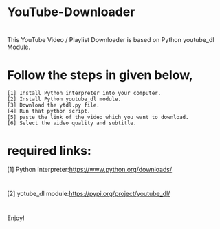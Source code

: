 # YouTube-Downloader
# 
 This YouTube Video / Playlist Downloader is based on Python youtube_dl Module.
# Follow the steps in given below,
    [1] Install Python interpreter into your computer.
    [2] Install Python youtube_dl module.
    [3] Download the ytdl.py file.
    [4] Run that python script.
    [5] paste the link of the video which you want to download.
    [6] Select the video quality and subtitle.
# required links:
   [1] Python Interpreter:https://www.python.org/downloads/
# 
   [2] yotube_dl module:https://pypi.org/project/youtube_dl/
# 
Enjoy!



